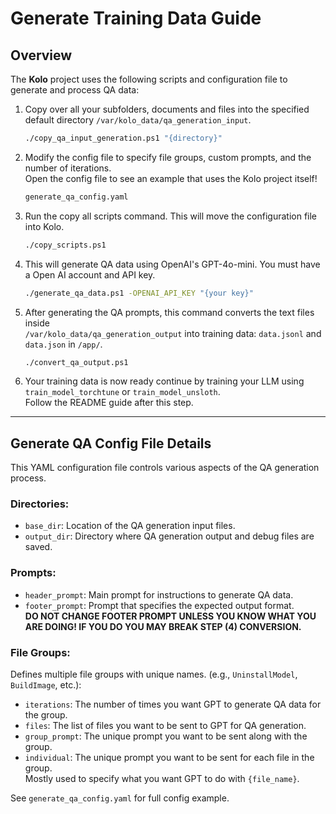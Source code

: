 # Generate Training Data Guide

## Overview

The **Kolo** project uses the following scripts and configuration file to generate and process QA data:

1. Copy over all your subfolders, documents and files into the specified default directory `/var/kolo_data/qa_generation_input`.
   ```bash
   ./copy_qa_input_generation.ps1 "{directory}"
   ```

2. Modify the config file to specify file groups, custom prompts, and the number of iterations.  
   Open the config file to see an example that uses the Kolo project itself!
   ```bash
   generate_qa_config.yaml
   ```
3. Run the copy all scripts command. This will move the configuration file into Kolo.

   ```bash
   ./copy_scripts.ps1
   ```

4. This will generate QA data using OpenAI's GPT-4o-mini. You must have a Open AI account and API key.
   ```bash
   ./generate_qa_data.ps1 -OPENAI_API_KEY "{your key}"
   ```

5. After generating the QA prompts, this command converts the text files inside  
   `/var/kolo_data/qa_generation_output` into training data: `data.jsonl` and `data.json` in `/app/`.
   ```bash
   ./convert_qa_output.ps1
   ```

6. Your training data is now ready continue by training your LLM using `train_model_torchtune` or `train_model_unsloth`.  
  Follow the README guide after this step.

---

## Generate QA Config File Details

This YAML configuration file controls various aspects of the QA generation process.

### **Directories:**

- `base_dir`: Location of the QA generation input files.
- `output_dir`: Directory where QA generation output and debug files are saved.

### **Prompts:**

- `header_prompt`: Main prompt for instructions to generate QA data.
- `footer_prompt`: Prompt that specifies the expected output format.  
  **DO NOT CHANGE FOOTER PROMPT UNLESS YOU KNOW WHAT YOU ARE DOING! IF YOU DO YOU MAY BREAK STEP (4) CONVERSION.**

### **File Groups:**

Defines multiple file groups with unique names. (e.g., `UninstallModel`, `BuildImage`, etc.):

- `iterations`: The number of times you want GPT to generate QA data for the group.
- `files`: The list of files you want to be sent to GPT for QA generation.
- `group_prompt`: The unique prompt you want to be sent along with the group.
- `individual`: The unique prompt you want to be sent for each file in the group.  
  Mostly used to specify what you want GPT to do with `{file_name}`.

See `generate_qa_config.yaml` for full config example.
